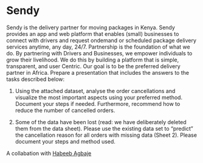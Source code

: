 # Sendy #

Sendy is the delivery partner for moving packages in Kenya. Sendy provides an app and web platform that enables (small) businesses to connect with drivers and request ondemand or scheduled package delivery services anytime, any day, 24/7.
Partnership is the foundation of what we do. By partnering with Drivers and Businesses, we empower individuals to grow their livelihood. We do this by building a platform that is simple, transparent, and user Centric. Our goal is to be the preferred delivery partner in Africa.
Prepare a presentation that includes the answers to the tasks described below:

1. Using the attached dataset, analyse the order cancellations and visualize the most important aspects using your preferred method. Document your steps if needed. Furthermore, recommend how to reduce the number of cancelled orders.

2. Some of the data have been lost (read: we have deliberately deleted them from the data sheet). Please use the existing data set to “predict” the cancellation reason for all orders with missing data (Sheet 2). Please document your steps and method used. 


A collabation with  [Habeeb Agbaje](https://github.com/Hab-eeb)

